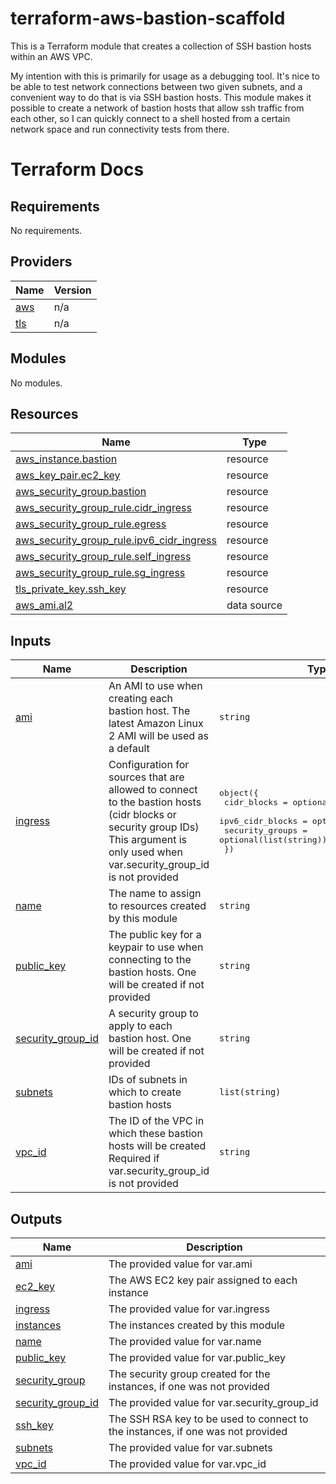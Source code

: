 # terraform-aws-bastion-scaffold

This is a Terraform module that creates a collection of SSH bastion hosts within an AWS VPC.

My intention with this is primarily for usage as a debugging tool. It's nice to be able to test network connections between two given subnets, and a convenient way to do that is via SSH bastion hosts. This module makes it possible to create a network of bastion hosts that allow ssh traffic from each other, so I can quickly connect to a shell hosted from a certain network space and run connectivity tests from there.

# Terraform Docs

## Requirements

No requirements.

## Providers

| Name | Version |
|------|---------|
| <a name="provider_aws"></a> [aws](#provider\_aws) | n/a |
| <a name="provider_tls"></a> [tls](#provider\_tls) | n/a |

## Modules

No modules.

## Resources

| Name | Type |
|------|------|
| [aws_instance.bastion](https://registry.terraform.io/providers/hashicorp/aws/latest/docs/resources/instance) | resource |
| [aws_key_pair.ec2_key](https://registry.terraform.io/providers/hashicorp/aws/latest/docs/resources/key_pair) | resource |
| [aws_security_group.bastion](https://registry.terraform.io/providers/hashicorp/aws/latest/docs/resources/security_group) | resource |
| [aws_security_group_rule.cidr_ingress](https://registry.terraform.io/providers/hashicorp/aws/latest/docs/resources/security_group_rule) | resource |
| [aws_security_group_rule.egress](https://registry.terraform.io/providers/hashicorp/aws/latest/docs/resources/security_group_rule) | resource |
| [aws_security_group_rule.ipv6_cidr_ingress](https://registry.terraform.io/providers/hashicorp/aws/latest/docs/resources/security_group_rule) | resource |
| [aws_security_group_rule.self_ingress](https://registry.terraform.io/providers/hashicorp/aws/latest/docs/resources/security_group_rule) | resource |
| [aws_security_group_rule.sg_ingress](https://registry.terraform.io/providers/hashicorp/aws/latest/docs/resources/security_group_rule) | resource |
| [tls_private_key.ssh_key](https://registry.terraform.io/providers/hashicorp/tls/latest/docs/resources/private_key) | resource |
| [aws_ami.al2](https://registry.terraform.io/providers/hashicorp/aws/latest/docs/data-sources/ami) | data source |

## Inputs

| Name | Description | Type | Default | Required |
|------|-------------|------|---------|:--------:|
| <a name="input_ami"></a> [ami](#input\_ami) | An AMI to use when creating each bastion host. The latest Amazon Linux 2 AMI will be used as a default | `string` | `null` | no |
| <a name="input_ingress"></a> [ingress](#input\_ingress) | Configuration for sources that are allowed to connect to the bastion hosts (cidr blocks or security group IDs)<br>This argument is only used when var.security\_group\_id is not provided | <pre>object({<br>    cidr_blocks      = optional(list(string))<br>    ipv6_cidr_blocks = optional(list(string))<br>    security_groups  = optional(list(string))<br>  })</pre> | `{}` | no |
| <a name="input_name"></a> [name](#input\_name) | The name to assign to resources created by this module | `string` | n/a | yes |
| <a name="input_public_key"></a> [public\_key](#input\_public\_key) | The public key for a keypair to use when connecting to the bastion hosts. One will be created if not provided | `string` | `null` | no |
| <a name="input_security_group_id"></a> [security\_group\_id](#input\_security\_group\_id) | A security group to apply to each bastion host. One will be created if not provided | `string` | `null` | no |
| <a name="input_subnets"></a> [subnets](#input\_subnets) | IDs of subnets in which to create bastion hosts | `list(string)` | `[]` | no |
| <a name="input_vpc_id"></a> [vpc\_id](#input\_vpc\_id) | The ID of the VPC in which these bastion hosts will be created<br>Required if var.security\_group\_id is not provided | `string` | `""` | no |

## Outputs

| Name | Description |
|------|-------------|
| <a name="output_ami"></a> [ami](#output\_ami) | The provided value for var.ami |
| <a name="output_ec2_key"></a> [ec2\_key](#output\_ec2\_key) | The AWS EC2 key pair assigned to each instance |
| <a name="output_ingress"></a> [ingress](#output\_ingress) | The provided value for var.ingress |
| <a name="output_instances"></a> [instances](#output\_instances) | The instances created by this module |
| <a name="output_name"></a> [name](#output\_name) | The provided value for var.name |
| <a name="output_public_key"></a> [public\_key](#output\_public\_key) | The provided value for var.public\_key |
| <a name="output_security_group"></a> [security\_group](#output\_security\_group) | The security group created for the instances, if one was not provided |
| <a name="output_security_group_id"></a> [security\_group\_id](#output\_security\_group\_id) | The provided value for var.security\_group\_id |
| <a name="output_ssh_key"></a> [ssh\_key](#output\_ssh\_key) | The SSH RSA key to be used to connect to the instances, if one was not provided |
| <a name="output_subnets"></a> [subnets](#output\_subnets) | The provided value for var.subnets |
| <a name="output_vpc_id"></a> [vpc\_id](#output\_vpc\_id) | The provided value for var.vpc\_id |
